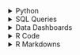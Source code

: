 <details>
<summary>Python</summary>

### Anomaly Detection in Credit Card Transactions Project (11/09/2024):
[Anomaly Detection in Credit Card Transactions with Jupyter Notebook](https://github.com/SamiHaque2607/PortfolioProjects/blob/main/Python/Anomaly%20Detection%20in%20Credit%20Card%20Transactions.ipynb)

### Sudoku Solver and Performance Benchmark Project (16/05/2025):  
[Sudoku Solver and Runtime Benchmark in Python, C++, and HTML](https://github.com/SamiHaque2607/sudoku-solver-benchmark)

</details>

<details>
<summary>SQL Queries</summary>

### Covid 19 Portfolio Project (12/07/2023):
[SQL Query For Covid 19 Portfolio Project](https://github.com/SamiHaque2607/PortfolioProjects/blob/main/SQL/Covid%2019%20Portfolio%20Project.sql)

### Data Cleaning Portfolio Project (12/07/2023):
[SQL Query For Data Cleaning Portfolio Project](https://github.com/SamiHaque2607/PortfolioProjects/blob/main/SQL/Data%20Cleaning%20Portfolio%20Project.sql)

</details>

<details>
<summary>Data Dashboards</summary>

### Covid-19 Data (13/07/2023):
[Link to Covid-19 Dashboard](https://public.tableau.com/app/profile/sami2054/viz/Covid19_Dashboard_16892779096030/Dashboard1)

### Global CO2 Emissions (14/07/2023):
[Link to Global CO2 Emissions Dashboard](https://public.tableau.com/app/profile/sami2054/viz/GlobalC02Emissions_16892900889020/Dashboard1)

</details>

<details>
<summary>R Code</summary>

### Cyclistic Case Study (02/07/2023):
[R Code For Cyclistic Case Study](https://github.com/SamiHaque2607/PortfolioProjects/blob/main/R/Cyclistic%20tripdata%20Case%20Study.R)

### Marine Snail Analysis (17/07/2023):
[R Code For Marine Snail Analysis](https://github.com/SamiHaque2607/PortfolioProjects/blob/main/R/Marine%20Snail%20Shell%20Analysis.R)

### Employee’s Performance for HR Analytics (21/07/2023):
[R Code For Employee’s Performance for HR Analytics](https://github.com/SamiHaque2607/PortfolioProjects/blob/main/R/Employee’s%20Performance%20for%20HR%20Analytics.R)

### Iris Dataset Practise (29/09/2023):
[R Code For Iris Dataset Practise](https://github.com/SamiHaque2607/PortfolioProjects/blob/main/R/Iris%20Dataset%20Practise.R)

</details>

<details>
<summary>R Markdowns</summary>

### Marine Snail Analysis (17/07/2023):
[R Markdown For Marine Snail Analysis](https://github.com/SamiHaque2607/PortfolioProjects/blob/main/R%20Markdowns/R%20Markdown%20For%20Marine%20Snail%20Analysis.md)

### Employee’s Performance for HR Analytics (21/07/2023):
[R Markdown For Employee’s Performance for HR Analytics](https://github.com/SamiHaque2607/PortfolioProjects/blob/main/R%20Markdowns/R%20Markdown%20For%20Employee’s%20Performance%20for%20HR%20Analytics.md)

### Iris Dataset Practise (29/09/2023):
[R Markdown For Iris Dataset Practise](https://github.com/SamiHaque2607/PortfolioProjects/blob/main/R%20Markdowns/R%20Markdown%20For%20Iris%20Dataset%20Practise.md)

### Morphological Adaptations in UK Butterflies (290/02/2025):
[R Markdown For Morphological Adaptations in UK Butterflies Analysis](https://github.com/SamiHaque2607/PortfolioProjects/blob/main/R%20Markdowns/Butterfly_Morphology_Report.md)
</details>

